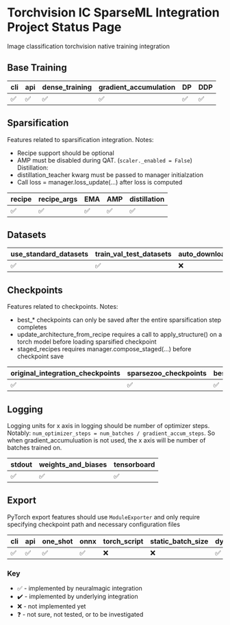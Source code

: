 # Torchvision IC SparseML Integration Project Status Page
Image classification torchvision native training integration

## Base Training


| cli                | api                | dense_training     | gradient_accumulation | DP                 | DDP                |
| ------------------ | ------------------ | ------------------ | --------------------- | ------------------ | ------------------ |
| :white_check_mark: | :white_check_mark: | :white_check_mark: | :white_check_mark:    | :white_check_mark: | :white_check_mark: |

## Sparsification
Features related to sparsification integration. Notes: 
* Recipe support should be optional
* AMP must be disabled during QAT. (`scaler._enabled = False`)
Distillation:
* distillation_teacher kwarg must be passed to manager initialzation
* Call loss = manager.loss_update(...) after loss is computed

| recipe             | recipe_args        | EMA                | AMP                | distillation       |
| ------------------ | ------------------ | ------------------ | ------------------ | ------------------ |
| :white_check_mark: | :white_check_mark: | :white_check_mark: | :white_check_mark: | :white_check_mark: |

## Datasets


| use_standard_datasets | train_val_test_datasets | auto_download_datasets |
| --------------------- | ----------------------- | ---------------------- |
| :white_check_mark:    | :white_check_mark:      | :x:                    |

## Checkpoints
Features related to checkpoints. Notes: 
* best_* checkpoints can only be saved after the entire sparsification step completes
* update_architecture_from_recipe requires a call to apply_structure() on a torch model before loading sparsified checkpoint
* staged_recipes requires manager.compose_staged(...) before checkpoint save

| original_integration_checkpoints | sparsezoo_checkpoints | best_checkpoint    | best_pruned_checkpoint | best_pruned_quantized_checkpoint | recipe_saved_to_checkpoint | update_architecture_from_recipe | staged_recipes     |
| -------------------------------- | --------------------- | ------------------ | ---------------------- | -------------------------------- | -------------------------- | ------------------------------- | ------------------ |
| :white_check_mark:               | :white_check_mark:    | :white_check_mark: | :x:                    | :x:                              | :x:                        | :white_check_mark:              | :white_check_mark: |

## Logging
Logging units for x axis in logging should be number of optimizer steps. Notably: `num_optimizer_steps = num_batches / gradient_accum_steps`. So when gradient_accumuluation is not used, the x axis will be number of batches trained on.

| stdout             | weights_and_biases | tensorboard        |
| ------------------ | ------------------ | ------------------ |
| :white_check_mark: | :white_check_mark: | :white_check_mark: |

## Export
PyTorch export features should use `ModuleExporter` and only require specifying checkpoint path and necessary configuration files

| cli                | api                | one_shot           | onnx               | torch_script | static_batch_size | dynamic_batch_size | static_input_shape | dynamic_input_shape | save_to_simple_deployment_directory | save_to_sparsezoo_directory |
| ------------------ | ------------------ | ------------------ | ------------------ | ------------ | ----------------- | ------------------ | ------------------ | ------------------- | ----------------------------------- | --------------------------- |
| :white_check_mark: | :white_check_mark: | :white_check_mark: | :white_check_mark: | :x:          | :x:               | :white_check_mark: | :white_check_mark: | :x:                 | :white_check_mark:                  | :x:                         |

### Key
 * :white_check_mark: - implemented by neuralmagic integration
 * :heavy_check_mark: - implemented by underlying integration
 * :x: - not implemented yet
 * :question: - not sure, not tested, or to be investigated